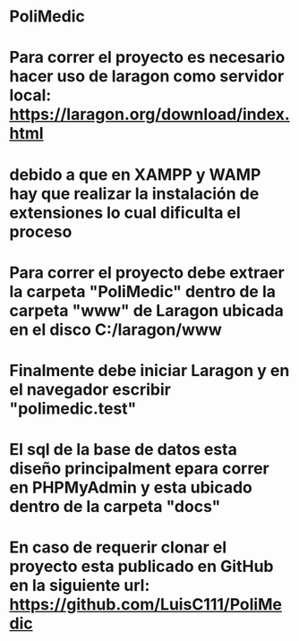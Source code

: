 # PoliMedic
# Para correr el proyecto es necesario hacer uso de laragon como servidor local: https://laragon.org/download/index.html
# debido a que en XAMPP y WAMP hay que realizar la instalación de extensiones lo cual dificulta el proceso
# Para correr el proyecto debe extraer la carpeta "PoliMedic" dentro de la carpeta "www" de Laragon ubicada en el disco C:/laragon/www
# Finalmente debe iniciar Laragon y en el navegador escribir "polimedic.test"

# El sql de la base de datos esta diseño principalment epara correr en PHPMyAdmin y esta ubicado dentro de la carpeta "docs" 
# En caso de requerir clonar el proyecto esta publicado en GitHub en la siguiente url: https://github.com/LuisC111/PoliMedic
